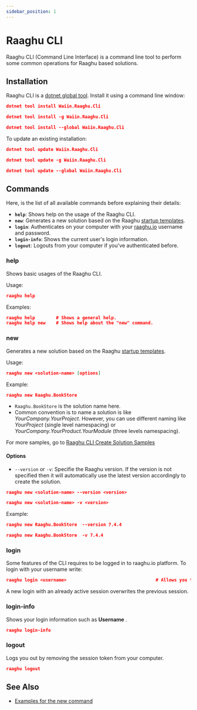 ```yaml
---
sidebar_position: 1
---
```


# Raaghu CLI


Raaghu CLI (Command Line Interface) is a command line tool to perform some common operations for Raaghu based solutions.

## Installation

Raaghu CLI is a [dotnet global tool](https://www.nuget.org/packages/Waiin.Raaghu.Cli). Install it using a command line window:

````json
dotnet tool install Waiin.Raaghu.Cli
````
````json
dotnet tool install -g Waiin.Raaghu.Cli
````
````json
dotnet tool install --global Waiin.Raaghu.Cli
````

To update an existing installation:
````json
dotnet tool update Waiin.Raaghu.Cli
````
````json
dotnet tool update -g Waiin.Raaghu.Cli
````
````json
dotnet tool update --global Waiin.Raaghu.Cli
````
## Commands

Here, is the list of all available commands before explaining their details:

* **`help`**: Shows help on the usage of the Raaghu CLI.
* **`new`**: Generates a new solution based on the Raaghu [startup templates](Startup-Templates/Index.md).
* **`login`**: Authenticates on your computer with your [raaghu.io](https://raaghu.io/) username and password.
* **`login-info`**: Shows the current user's login information.
* **`logout`**: Logouts from your computer if you've authenticated before.

### help

Shows basic usages of the Raaghu CLI.

Usage:

````json
raaghu help 
````

Examples:

````json
raaghu help        # Shows a general help.
raaghu help new    # Shows help about the "new" command.
````

### new

Generates a new solution based on the Raaghu [startup templates](Startup-Templates/Index.md).

Usage:

````json
raaghu new <solution-name> [options]
````

Example:

````json
raaghu new Raaghu.BookStore
````

* `Raaghu.BookStore` is the solution name here.
* Common convention is to name a solution is like *YourCompany.YourProject*. However, you can use different naming like *YourProject* (single level namespacing) or *YourCompany.YourProduct.YourModule* (three levels namespacing).

For more samples, go to [Raaghu CLI Create Solution Samples](CLI-New-Command-Samples.md)

#### Options
* `--version` or `-v`: Specifie the Raaghu version. If the version is not specified then it will automatically use the latest version accordingly to create the solution.

````json
raaghu new <solution-name> --version <version>
````
````json
raaghu new <solution-name> -v <version>
````

Example:

````json
raaghu new Raaghu.BookStore  --version 7.4.4
````

````json
raaghu new Raaghu.BookStore  -v 7.4.4
````

### login

Some features of the CLI requires to be logged in to raaghu.io platform. To login with your username write:

```json
raaghu login <username>                                  # Allows you to enter your password hidden
```

A new login with an already active session overwrites the previous session.

### login-info

Shows your login information such as **Username** .
```json
raaghu login-info
```

### logout

Logs you out by removing the session token from your computer.

```json
raaghu logout
```



## See Also

* [Examples for the new command](CLI-New-Command-Samples.md)